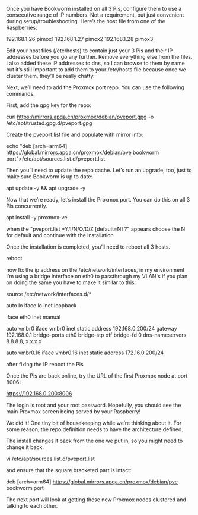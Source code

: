 Once you have Bookworm installed on all 3 Pis, configure them to use a consecutive range of IP numbers. Not a requirement, but just convenient during setup/troubleshooting. Here’s the host file from one of the Raspberries:

192.168.1.26     pimox1
192.168.1.27     pimox2
192.168.1.28     pimox3

Edit your host files (/etc/hosts) to contain just your 3 Pis and their IP addresses before you go any further. 
Remove everything else from the files. 
I also added these IP addresses to dns, so I can browse to them by name but it’s still important to add them to your /etc/hosts file because once we cluster them, they’ll be really chatty.

Next, we’ll need to add the Proxmox port repo. You can use the following commands.

First, add the gpg key for the repo:

curl https://mirrors.apqa.cn/proxmox/debian/pveport.gpg -o /etc/apt/trusted.gpg.d/pveport.gpg

Create the pveport.list file and populate with mirror info:

echo "deb [arch=arm64] https://global.mirrors.apqa.cn/proxmox/debian/pve bookworm port">/etc/apt/sources.list.d/pveport.list

Then you’ll need to update the repo cache. Let’s run an upgrade, too, just to make sure Bookworm is up to date:

apt update -y && apt upgrade -y

Now that we’re ready, let’s install the Proxmox port. You can do this on all 3 Pis concurrently.

apt install -y proxmox-ve 

when the "pveport.list *Y/I/N/O/D/Z [default=N] ?" appears choose the N for default and continue with the installation

Once the installation is completed, you’ll need to reboot all 3 hosts.

reboot

now fix the ip address on the /etc/network/interfaces, in my environment I'm using a bridge interface on eth0 to passthrough my VLAN's if you plan on doing the same you have to make it similar to this:

source /etc/network/interfaces.d/*

auto lo
iface lo inet loopback

iface eth0 inet manual

auto vmbr0
iface vmbr0 inet static
        address 192.168.0.200/24
        gateway 192.168.0.1
        bridge-ports eth0
        bridge-stp off
        bridge-fd 0
        dns-nameservers 8.8.8.8, x.x.x.x

auto vmbr0.16
iface vmbr0.16 inet static
        address 172.16.0.200/24

after fixing the IP reboot the Pis

Once the Pis are back online, try the URL of the first Proxmox node at port 8006:

https://192.168.0.200:8006

The login is root and your root password. Hopefully, you should see the main Proxmox screen being served by your Raspberry!


We did it! One tiny bit of housekeeping while we’re thinking about it. For some reason, the repo definition needs to have the architecture defined. 

The install changes it back from the one we put in, so you might need to change it back.

vi /etc/apt/sources.list.d/pveport.list

and ensure that the square bracketed part is intact:

deb [arch=arm64] https://global.mirrors.apqa.cn/proxmox/debian/pve bookworm port

The next port will look at getting these new Proxmox nodes clustered and talking to each other.
